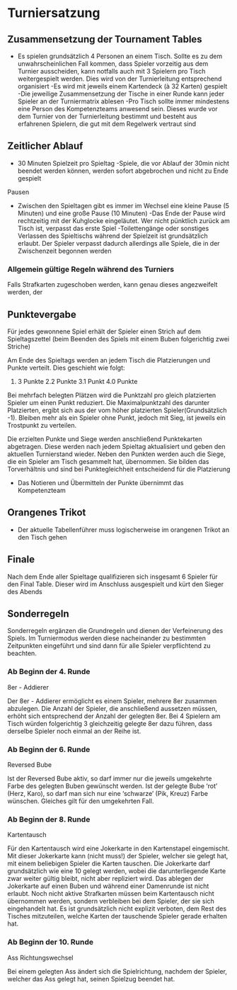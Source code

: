# Turniersatzung

## Zusammensetzung der Tournament Tables

-	Es spielen grundsätzlich 4 Personen an einem Tisch. 
   Sollte es zu dem unwahrscheinlichen Fall kommen, dass Spieler vorzeitig aus dem Turnier ausscheiden, kann notfalls auch mit 3 Spielern pro Tisch weitergespielt werden. Dies wird von der Turnierleitung entsprechend organisiert
   -Es wird mit jeweils einem Kartendeck (à 32 Karten) gespielt
   -Die jeweilige Zusammensetzung der Tische in einer Runde kann jeder Spieler an der Turniermatrix ablesen
   -Pro Tisch sollte immer mindestens eine Person des Kompetenzteams anwesend sein. Dieses wurde vor dem Turnier von der Turnierleitung bestimmt und besteht aus erfahrenen Spielern, die gut mit dem Regelwerk vertraut sind


## Zeitlicher Ablauf

- 30 Minuten Spielzeit pro Spieltag
  -Spiele, die vor Ablauf der 30min nicht beendet werden können, werden sofort abgebrochen und nicht zu Ende gespielt

Pausen
-	Zwischen den Spieltagen gibt es immer im Wechsel eine kleine Pause (5 Minuten) und eine große Pause (10 Minuten)
   -Das Ende der Pause wird rechtzeitig mit der Kuhglocke eingeläutet. Wer nicht pünktlich zurück am Tisch ist, verpasst das erste Spiel
   -Toilettengänge oder sonstiges Verlassen des Spieltischs während der Spielzeit ist grundsätzlich erlaubt. 
   Der Spieler verpasst dadurch allerdings alle Spiele, die in der Zwischenzeit begonnen werden




### Allgemein gültige Regeln während des Turniers 

Falls Strafkarten zugeschoben werden, kann genau dieses angezweifelt werden, der





## Punktevergabe

Für jedes gewonnene Spiel erhält der Spieler einen Strich auf dem Spieltagszettel (beim Beenden des Spiels mit einem Buben folgerichtig zwei Striche)

Am Ende des Spieltags werden an jedem Tisch die Platzierungen und Punkte verteilt. Dies geschieht wie folgt:

1.	3 Punkte
    2.2 Punkte
    3.1 Punkt
    4.0 Punkte

Bei mehrfach belegten Plätzen wird die Punktzahl pro gleich platzierten Spieler um einen Punkt reduziert. Die Maximalpunktzahl des darunter Platzierten, ergibt sich aus der vom höher platzierten Spieler(Grundsätzlich -1). Bleiben mehr als ein Spieler ohne Punkt, jedoch mit Sieg, ist jeweils ein Trostpunkt zu verteilen.

Die erzielten Punkte und Siege werden anschließend Punktekarten abgetragen. Diese werden nach jedem Spieltag aktualisiert und geben den aktuellen Turnierstand wieder.
Neben den Punkten werden auch die Siege, die ein Spieler am Tisch gesammelt hat, übernommen. 
Sie bilden das Torverhältnis und sind bei Punktegleichheit entscheidend für die Platzierung

-	Das Notieren und Übermitteln der Punkte übernimmt das Kompetenzteam

## Orangenes Trikot
-	Der aktuelle Tabellenführer muss logischerweise im orangenen Trikot an den Tisch gehen

## Finale

Nach dem Ende aller Spieltage qualifizieren sich insgesamt 6 Spieler für den Final Table. Dieser wird im Anschluss ausgespielt und kürt den Sieger des Abends


## Sonderregeln

Sonderregeln ergänzen die Grundregeln und dienen der Verfeinerung des Spiels. Im Turniermodus werden diese nacheinander zu bestimmten Zeitpunkten eingeführt und sind dann für alle Spieler verpflichtend zu beachten.

### Ab Beginn der 4. Runde

8er - Addierer

Der 8er - Addierer ermöglicht es einem Spieler, mehrere 8er zusammen abzulegen. Die Anzahl der Spieler, die anschließend aussetzen müssen, erhöht sich entsprechend der Anzahl der gelegten 8er.
Bei 4 Spielern am Tisch würden folgerichtig 3 gleichzeitig gelegte 8er dazu führen, dass derselbe Spieler noch einmal an der Reihe ist.


### Ab Beginn der 6. Runde

Reversed Bube

Ist der Reversed Bube aktiv, so darf immer nur die jeweils umgekehrte Farbe des gelegten Buben gewünscht werden.
Ist der gelegte Bube ‘rot’ (Herz, Karo), so darf man sich nur eine ‘schwarze’ (Pik, Kreuz) Farbe wünschen. Gleiches gilt für den umgekehrten Fall.


### Ab Beginn der 8. Runde

Kartentausch

Für den Kartentausch wird eine Jokerkarte in den Kartenstapel eingemischt. Mit dieser Jokerkarte kann (nicht muss!) der Spieler, welcher sie gelegt hat, mit einem beliebigen Spieler die Karten tauschen.
Die Jokerkarte darf grundsätzlich wie eine 10 gelegt werden, wobei die darunterliegende Karte zwar weiter gültig bleibt, nicht aber repliziert wird.
Das ablegen der Jokerkarte auf einen Buben und während einer Damenrunde ist nicht erlaubt.
Noch nicht aktive Strafkarten müssen beim Kartentausch nicht übernommen werden, sondern verbleiben bei dem Spieler, der sie sich eingehandelt hat.
Es ist grundsätzlich nicht explizit verboten, dem Rest des Tisches mitzuteilen, welche Karten der tauschende Spieler gerade erhalten hat.

### Ab Beginn der 10. Runde

Ass Richtungswechsel

Bei einem gelegten Ass ändert sich die Spielrichtung, nachdem der Spieler, welcher das Ass gelegt hat, seinen Spielzug beendet hat.
